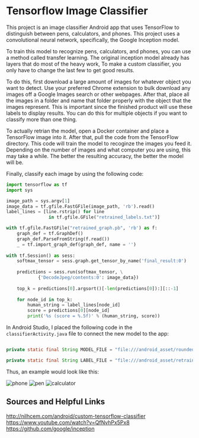 Tensorflow Image Classifier
===

This project is an image classifier Android app that uses TensorFlow to distinguish between pens, calculators, and phones. This project uses a convolutional neural network, specifically, the Google Inception model.  

To train this model to recognize pens, calculators, and phones, you can use a method called transfer learning. The original inception model already has layers that do most of the heavy work, To make a custom classifier, you only have to change the last few to get good results.   

To do this, first download a large amount of images for whatever object you want to detect. Use your preferred Chrome extension to bulk download any images off a Google Images search or other webpages. After that, place all the images in a folder and name that folder properly with the object that the images represent. This is important since the finished product will use these labels to display results. You can do this for multiple objects if you want to classify more than one thing.  

To actually retrian the model, open a Docker container and place a TensorFlow image into it. After that, pull the code from the TensorFlow directory. This code will train the model to recoginze the images you feed it. Depending on the number of images and what computer you are using, this may take a while. The better the resulting accuracy, the better the model will be.  

Finally, classify each image by using the following code:  

```python
import tensorflow as tf
import sys

image_path = sys.argv[1]
image_data = tf.gfile.FastGFile(image_path, 'rb').read()
label_lines = [line.rstrip() for line 
                in tf.gfile.GFile("retrained_labels.txt")]

with tf.gfile.FastGFile("retrained_graph.pb", 'rb') as f:
    graph_def = tf.GraphDef()
    graph_def.ParseFromString(f.read())
    _ = tf.import_graph_def(graph_def, name = '')
    
with tf.Session() as sess:
    softmax_tensor = sess.graph.get_tensor_by_name('final_result:0')
    
    predictions = sess.run(softmax_tensor, \
            {'DecodeJpeg/contents:0': image_data})
    
    top_k = predictions[0].argsort()[-len(predictions[0]):][::-1]
    
    for node_id in top_k:
        human_string = label_lines[node_id]
        score = predictions[0][node_id]
        print('%s (score = %.5f)' % (human_string, score))


```

In Android Studio, I placed the following code in the `classifierActivity.java` file to connect the new model to the app:  

```java

private static final String MODEL_FILE = "file:///android_asset/rounded_graph.pb";

private static final String LABEL_FILE = "file:///android_asset/retrained_labels.txt";
```

Thus, an example would look like this:

![phone](https://github.com/hrazo7/tf_image_classifier_example/blob/master/screenshots/phone.png)
![pen](https://github.com/hrazo7/tf_image_classifier_example/blob/master/screenshots/pen.png)
![calculator](https://github.com/hrazo7/tf_image_classifier_example/blob/master/screenshots/calculator.png)

Sources and Helpful Links
---

http://nilhcem.com/android/custom-tensorflow-classifier
https://www.youtube.com/watch?v=QfNvhPx5Px8
https://github.com/google/inception


